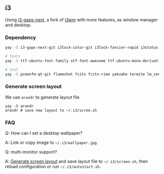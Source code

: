 ## i3 ##

Using [i3-gaps-next](https://github.com/Airblader/i3), a fork of [i3wm](http://www.i3wm.org/) with more features, as window manager and desktop.

### Dependency ###

```bash
yay -S i3-gaps-next-git i3lock-color-git i3lock-fancier-rapid i3status i3-blocks-gaps-git picom-git pavucontrol-qt xtitle rofi feh xsettingsd

# fonts
yay -S ttf-ubuntu-font-family otf-font-awesome ttf-ubuntu-mono-derivative-powerline-git

# tool
yay -S pcmanfm-qt-git flameshot fcitx fcitx-rime yakuake termite lm_sensors
```

### Generate screen layout ###

We use `arandr` to generate layout file

    yay -S arandr
    arandr # save new layout to ~/.i3/scree.sh

### FAQ ###

Q: How can I set a desktop wallpaper?

A: Link or copy image to `~/.i3/wallpaper.jpg`.

Q: multi-monitor support?

A: [Generate screen layout](#generate-screen-layout) and save layout file to `~/.i3/screen.sh`, then reload configuration or run `~/.i3/autostart.sh`.


